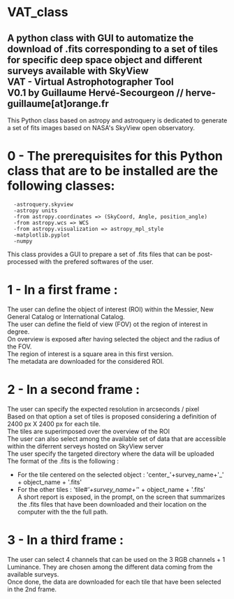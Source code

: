 # VAT_class  
A python class with GUI to automatize the download of .fits corresponding to a set of tiles for specific deep space object and different surveys available with SkyView  
                                            VAT - Virtual Astrophotographer Tool    
                            V0.1 by Guillaume Hervé-Secourgeon // herve-guillaume[at]orange.fr                               
----------------------------------------------------------------------------------------------------------------

This Python class based on astropy and astroquery is dedicated to generate a set of fits images based on NASA's SkyView open observatory.  


# 0 - The prerequisites for this Python class that are to be installed are the following classes:  
      -astroquery.skyview  
      -astropy units  
      -from astropy.coordinates => (SkyCoord, Angle, position_angle)
      -from astropy.wcs => WCS  
      -from astropy.visualization => astropy_mpl_style  
      -matplotlib.pyplot  
      -numpy  



This class provides a GUI to prepare a set of .fits files that can be post-processed with the prefered softwares of the user.  
# 1 - In a first frame :  


 The user can define the object of interest (ROI) within the Messier, New General Catalog or International Catalog.  
 The user can define the field of view (FOV) ot the region of interest in degree.  
 On overview is exposed after having selected the object and the radius of the FOV.  
 The region of interest is a square area in this first version.  
 The metadata are downloaded for the considered ROI.  
# 2 - In a second frame :  

 The user can specify the expected resolution in arcseconds / pixel  
 Based on that option a set of tiles is proposed considering a definition of 2400 px X 2400 px for each tile.  
 The tiles are superimposed over the overview of the ROI  
 The user can also select among the available set of data that are accessible within the diferrent serveys hosted on SkyView server  
 The user specify the targeted directory where the data will be uploaded  
 The format of the .fits is the following :   
 - For the tile centered on the selected object : 'center_'+survey_name+'_' + object_name + '.fits'  
 - For the other tiles : 'tile#_'+survey_name+'_' + object_name + '.fits'  
 A short report is exposed, in the prompt, on the screen that summarizes the .fits files that have been downloaded and their location on the computer with the the full path.

# 3 - In a third frame :  
The user can select 4 channels that can be used on the 3 RGB channels + 1 Luminance. They are chosen among the different data coming from the available surveys.  
Once done, the data are downloaded for each tile that have been selected in the 2nd frame.
